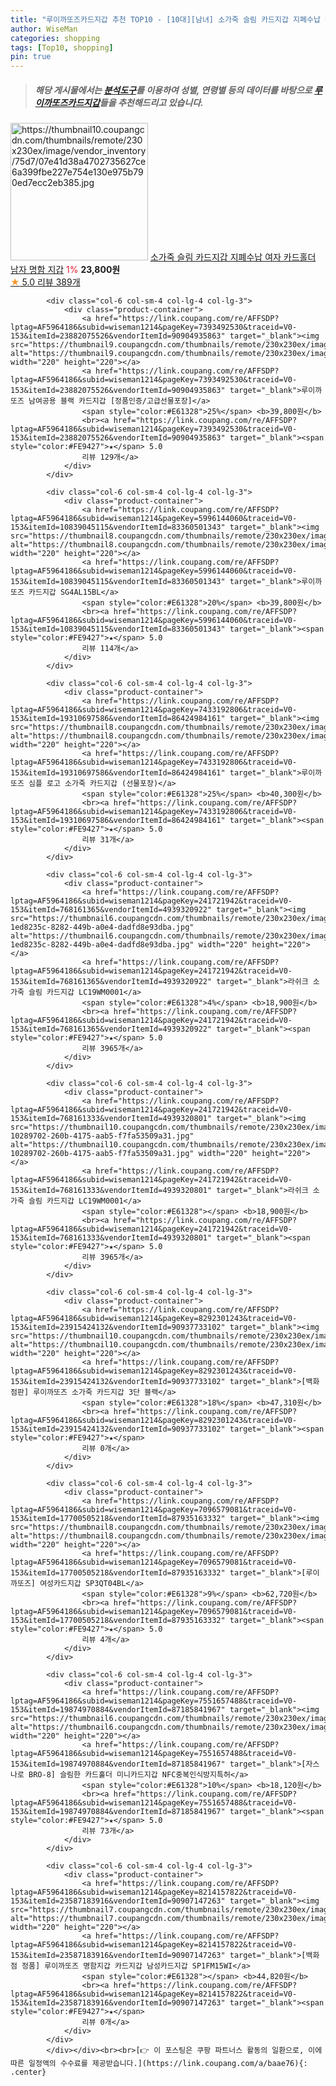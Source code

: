 ```yaml
---
title: "루이까또즈카드지갑 추천 TOP10 - [10대][남녀] 소가죽 슬림 카드지갑 지폐수납 여자 카드홀더 남자 명함 지갑"
author: WiseMan
categories: shopping
tags: [Top10, shopping]
pin: true
---
```


> ##### 해당 게시물에서는 [**분석도구**](https://itemscout.io/)를 이용하여 **성별**, **연령별** 등의 데이터를 바탕으로 [**루이까또즈카드지갑**](https://link.coupang.com/a/baae76)들을 추천해드리고 있습니다.
<div class="container"><div class="row">
            <div class="col-6 col-sm-4 col-lg-4 col-lg-3">
                <div class="product-container">
                    <a href="https://link.coupang.com/re/AFFSDP?lptag=AF5964186&subid=wiseman1214&pageKey=6712397409&traceid=V0-153&itemId=15587156023&vendorItemId=82806140308" target="_blank"><img src="https://thumbnail10.coupangcdn.com/thumbnails/remote/230x230ex/image/vendor_inventory/75d7/07e41d38a4702735627ce6a399fbe227e754e130e975b790ed7ecc2eb385.jpg" alt="https://thumbnail10.coupangcdn.com/thumbnails/remote/230x230ex/image/vendor_inventory/75d7/07e41d38a4702735627ce6a399fbe227e754e130e975b790ed7ecc2eb385.jpg" width="220" height="220"></a>
                    <a href="https://link.coupang.com/re/AFFSDP?lptag=AF5964186&subid=wiseman1214&pageKey=6712397409&traceid=V0-153&itemId=15587156023&vendorItemId=82806140308" target="_blank">소가죽 슬림 카드지갑 지폐수납 여자 카드홀더 남자 명함 지갑</a>
                    <span style="color:#E61328">1%</span> <b>23,800원</b>
                    <br><a href="https://link.coupang.com/re/AFFSDP?lptag=AF5964186&subid=wiseman1214&pageKey=6712397409&traceid=V0-153&itemId=15587156023&vendorItemId=82806140308" target="_blank"><span style="color:#FE9427">★</span> 5.0
                    리뷰 389개</a>
                </div>
            </div>
            
            <div class="col-6 col-sm-4 col-lg-4 col-lg-3">
                <div class="product-container">
                    <a href="https://link.coupang.com/re/AFFSDP?lptag=AF5964186&subid=wiseman1214&pageKey=7393492530&traceid=V0-153&itemId=23882075526&vendorItemId=90904935863" target="_blank"><img src="https://thumbnail9.coupangcdn.com/thumbnails/remote/230x230ex/image/vendor_inventory/4606/ca772348d8d53fc8041f48474c01369373ca62dd65c155d531f9ea56a3ce.png" alt="https://thumbnail9.coupangcdn.com/thumbnails/remote/230x230ex/image/vendor_inventory/4606/ca772348d8d53fc8041f48474c01369373ca62dd65c155d531f9ea56a3ce.png" width="220" height="220"></a>
                    <a href="https://link.coupang.com/re/AFFSDP?lptag=AF5964186&subid=wiseman1214&pageKey=7393492530&traceid=V0-153&itemId=23882075526&vendorItemId=90904935863" target="_blank">루이까또즈 남여공용 블랙 카드지갑 [정품인증/고급선물포장]</a>
                    <span style="color:#E61328">25%</span> <b>39,800원</b>
                    <br><a href="https://link.coupang.com/re/AFFSDP?lptag=AF5964186&subid=wiseman1214&pageKey=7393492530&traceid=V0-153&itemId=23882075526&vendorItemId=90904935863" target="_blank"><span style="color:#FE9427">★</span> 5.0
                    리뷰 129개</a>
                </div>
            </div>
            
            <div class="col-6 col-sm-4 col-lg-4 col-lg-3">
                <div class="product-container">
                    <a href="https://link.coupang.com/re/AFFSDP?lptag=AF5964186&subid=wiseman1214&pageKey=5996144060&traceid=V0-153&itemId=10839045115&vendorItemId=83360501343" target="_blank"><img src="https://thumbnail8.coupangcdn.com/thumbnails/remote/230x230ex/image/vendor_inventory/a619/4111fc8833441191945106bff4bbbf16a022f1661f907a80077808158f80.jpg" alt="https://thumbnail8.coupangcdn.com/thumbnails/remote/230x230ex/image/vendor_inventory/a619/4111fc8833441191945106bff4bbbf16a022f1661f907a80077808158f80.jpg" width="220" height="220"></a>
                    <a href="https://link.coupang.com/re/AFFSDP?lptag=AF5964186&subid=wiseman1214&pageKey=5996144060&traceid=V0-153&itemId=10839045115&vendorItemId=83360501343" target="_blank">루이까또즈 카드지갑 SG4AL15BL</a>
                    <span style="color:#E61328">20%</span> <b>39,800원</b>
                    <br><a href="https://link.coupang.com/re/AFFSDP?lptag=AF5964186&subid=wiseman1214&pageKey=5996144060&traceid=V0-153&itemId=10839045115&vendorItemId=83360501343" target="_blank"><span style="color:#FE9427">★</span> 5.0
                    리뷰 114개</a>
                </div>
            </div>
            
            <div class="col-6 col-sm-4 col-lg-4 col-lg-3">
                <div class="product-container">
                    <a href="https://link.coupang.com/re/AFFSDP?lptag=AF5964186&subid=wiseman1214&pageKey=7433192806&traceid=V0-153&itemId=19310697586&vendorItemId=86424984161" target="_blank"><img src="https://thumbnail8.coupangcdn.com/thumbnails/remote/230x230ex/image/vendor_inventory/c3ea/5982e557fdca994b5ea2685e6b5e039a4cbca52ae15f2891a157e821681e.png" alt="https://thumbnail8.coupangcdn.com/thumbnails/remote/230x230ex/image/vendor_inventory/c3ea/5982e557fdca994b5ea2685e6b5e039a4cbca52ae15f2891a157e821681e.png" width="220" height="220"></a>
                    <a href="https://link.coupang.com/re/AFFSDP?lptag=AF5964186&subid=wiseman1214&pageKey=7433192806&traceid=V0-153&itemId=19310697586&vendorItemId=86424984161" target="_blank">루이까또즈 심플 로고 소가죽 카드지갑 (선물포장)</a>
                    <span style="color:#E61328">25%</span> <b>40,300원</b>
                    <br><a href="https://link.coupang.com/re/AFFSDP?lptag=AF5964186&subid=wiseman1214&pageKey=7433192806&traceid=V0-153&itemId=19310697586&vendorItemId=86424984161" target="_blank"><span style="color:#FE9427">★</span> 5.0
                    리뷰 31개</a>
                </div>
            </div>
            
            <div class="col-6 col-sm-4 col-lg-4 col-lg-3">
                <div class="product-container">
                    <a href="https://link.coupang.com/re/AFFSDP?lptag=AF5964186&subid=wiseman1214&pageKey=241721942&traceid=V0-153&itemId=768161365&vendorItemId=4939320922" target="_blank"><img src="https://thumbnail6.coupangcdn.com/thumbnails/remote/230x230ex/image/retail/images/253662822808565-1ed8235c-8282-449b-a0e4-dadfd8e93dba.jpg" alt="https://thumbnail6.coupangcdn.com/thumbnails/remote/230x230ex/image/retail/images/253662822808565-1ed8235c-8282-449b-a0e4-dadfd8e93dba.jpg" width="220" height="220"></a>
                    <a href="https://link.coupang.com/re/AFFSDP?lptag=AF5964186&subid=wiseman1214&pageKey=241721942&traceid=V0-153&itemId=768161365&vendorItemId=4939320922" target="_blank">라쉬크 소가죽 슬림 카드지갑 LC19WM0001</a>
                    <span style="color:#E61328">4%</span> <b>18,900원</b>
                    <br><a href="https://link.coupang.com/re/AFFSDP?lptag=AF5964186&subid=wiseman1214&pageKey=241721942&traceid=V0-153&itemId=768161365&vendorItemId=4939320922" target="_blank"><span style="color:#FE9427">★</span> 5.0
                    리뷰 3965개</a>
                </div>
            </div>
            
            <div class="col-6 col-sm-4 col-lg-4 col-lg-3">
                <div class="product-container">
                    <a href="https://link.coupang.com/re/AFFSDP?lptag=AF5964186&subid=wiseman1214&pageKey=241721942&traceid=V0-153&itemId=768161333&vendorItemId=4939320801" target="_blank"><img src="https://thumbnail10.coupangcdn.com/thumbnails/remote/230x230ex/image/retail/images/3120429744513-10289702-260b-4175-aab5-f7fa53509a31.jpg" alt="https://thumbnail10.coupangcdn.com/thumbnails/remote/230x230ex/image/retail/images/3120429744513-10289702-260b-4175-aab5-f7fa53509a31.jpg" width="220" height="220"></a>
                    <a href="https://link.coupang.com/re/AFFSDP?lptag=AF5964186&subid=wiseman1214&pageKey=241721942&traceid=V0-153&itemId=768161333&vendorItemId=4939320801" target="_blank">라쉬크 소가죽 슬림 카드지갑 LC19WM0001</a>
                    <span style="color:#E61328"></span> <b>18,900원</b>
                    <br><a href="https://link.coupang.com/re/AFFSDP?lptag=AF5964186&subid=wiseman1214&pageKey=241721942&traceid=V0-153&itemId=768161333&vendorItemId=4939320801" target="_blank"><span style="color:#FE9427">★</span> 5.0
                    리뷰 3965개</a>
                </div>
            </div>
            
            <div class="col-6 col-sm-4 col-lg-4 col-lg-3">
                <div class="product-container">
                    <a href="https://link.coupang.com/re/AFFSDP?lptag=AF5964186&subid=wiseman1214&pageKey=8292301243&traceid=V0-153&itemId=23915424132&vendorItemId=90937733102" target="_blank"><img src="https://thumbnail10.coupangcdn.com/thumbnails/remote/230x230ex/image/vendor_inventory/2027/1d686a8e944ed0d173e8e797a0e1fcf0eed4ba9cdfbae4a2a8c1d4a81bba.jpg" alt="https://thumbnail10.coupangcdn.com/thumbnails/remote/230x230ex/image/vendor_inventory/2027/1d686a8e944ed0d173e8e797a0e1fcf0eed4ba9cdfbae4a2a8c1d4a81bba.jpg" width="220" height="220"></a>
                    <a href="https://link.coupang.com/re/AFFSDP?lptag=AF5964186&subid=wiseman1214&pageKey=8292301243&traceid=V0-153&itemId=23915424132&vendorItemId=90937733102" target="_blank">[백화점판] 루이까또즈 소가죽 카드지갑 3단 블랙</a>
                    <span style="color:#E61328">18%</span> <b>47,310원</b>
                    <br><a href="https://link.coupang.com/re/AFFSDP?lptag=AF5964186&subid=wiseman1214&pageKey=8292301243&traceid=V0-153&itemId=23915424132&vendorItemId=90937733102" target="_blank"><span style="color:#FE9427">★</span> 
                    리뷰 0개</a>
                </div>
            </div>
            
            <div class="col-6 col-sm-4 col-lg-4 col-lg-3">
                <div class="product-container">
                    <a href="https://link.coupang.com/re/AFFSDP?lptag=AF5964186&subid=wiseman1214&pageKey=7096579081&traceid=V0-153&itemId=17700505218&vendorItemId=87935163332" target="_blank"><img src="https://thumbnail8.coupangcdn.com/thumbnails/remote/230x230ex/image/vendor_inventory/b82f/79f0a4de03e22b8491668955089210e8c3b9ec0baa6d2ac2fde773a0bf3d.jpg" alt="https://thumbnail8.coupangcdn.com/thumbnails/remote/230x230ex/image/vendor_inventory/b82f/79f0a4de03e22b8491668955089210e8c3b9ec0baa6d2ac2fde773a0bf3d.jpg" width="220" height="220"></a>
                    <a href="https://link.coupang.com/re/AFFSDP?lptag=AF5964186&subid=wiseman1214&pageKey=7096579081&traceid=V0-153&itemId=17700505218&vendorItemId=87935163332" target="_blank">[루이까또즈] 여성카드지갑 SP3QT04BL</a>
                    <span style="color:#E61328">9%</span> <b>62,720원</b>
                    <br><a href="https://link.coupang.com/re/AFFSDP?lptag=AF5964186&subid=wiseman1214&pageKey=7096579081&traceid=V0-153&itemId=17700505218&vendorItemId=87935163332" target="_blank"><span style="color:#FE9427">★</span> 5.0
                    리뷰 4개</a>
                </div>
            </div>
            
            <div class="col-6 col-sm-4 col-lg-4 col-lg-3">
                <div class="product-container">
                    <a href="https://link.coupang.com/re/AFFSDP?lptag=AF5964186&subid=wiseman1214&pageKey=7551657488&traceid=V0-153&itemId=19874970884&vendorItemId=87185841967" target="_blank"><img src="https://thumbnail6.coupangcdn.com/thumbnails/remote/230x230ex/image/vendor_inventory/2f10/c022d2e416ae130771d81b0d6034278f761d8550527d493309330932e6eb.jpg" alt="https://thumbnail6.coupangcdn.com/thumbnails/remote/230x230ex/image/vendor_inventory/2f10/c022d2e416ae130771d81b0d6034278f761d8550527d493309330932e6eb.jpg" width="220" height="220"></a>
                    <a href="https://link.coupang.com/re/AFFSDP?lptag=AF5964186&subid=wiseman1214&pageKey=7551657488&traceid=V0-153&itemId=19874970884&vendorItemId=87185841967" target="_blank">[자스나로 BRO-8] 슬림한 카드홀더 미니카드지갑 NFC중복인식방지특허</a>
                    <span style="color:#E61328">10%</span> <b>18,120원</b>
                    <br><a href="https://link.coupang.com/re/AFFSDP?lptag=AF5964186&subid=wiseman1214&pageKey=7551657488&traceid=V0-153&itemId=19874970884&vendorItemId=87185841967" target="_blank"><span style="color:#FE9427">★</span> 5.0
                    리뷰 73개</a>
                </div>
            </div>
            
            <div class="col-6 col-sm-4 col-lg-4 col-lg-3">
                <div class="product-container">
                    <a href="https://link.coupang.com/re/AFFSDP?lptag=AF5964186&subid=wiseman1214&pageKey=8214157822&traceid=V0-153&itemId=23587183916&vendorItemId=90907147263" target="_blank"><img src="https://thumbnail7.coupangcdn.com/thumbnails/remote/230x230ex/image/vendor_inventory/a19f/b87ce7e91bed65d4d333b85b491949716bb13aa90b16f2c2a6ae6b93da44.jpg" alt="https://thumbnail7.coupangcdn.com/thumbnails/remote/230x230ex/image/vendor_inventory/a19f/b87ce7e91bed65d4d333b85b491949716bb13aa90b16f2c2a6ae6b93da44.jpg" width="220" height="220"></a>
                    <a href="https://link.coupang.com/re/AFFSDP?lptag=AF5964186&subid=wiseman1214&pageKey=8214157822&traceid=V0-153&itemId=23587183916&vendorItemId=90907147263" target="_blank">[백화점 정품] 루이까또즈 명함지갑 카드지갑 남성카드지갑 SP1FM15WI</a>
                    <span style="color:#E61328"></span> <b>44,820원</b>
                    <br><a href="https://link.coupang.com/re/AFFSDP?lptag=AF5964186&subid=wiseman1214&pageKey=8214157822&traceid=V0-153&itemId=23587183916&vendorItemId=90907147263" target="_blank"><span style="color:#FE9427">★</span> 
                    리뷰 0개</a>
                </div>
            </div>
            </div></div><br><br>[👉 이 포스팅은 쿠팡 파트너스 활동의 일환으로, 이에 따른 일정액의 수수료를 제공받습니다.](https://link.coupang.com/a/baae76){: .center}